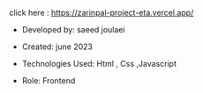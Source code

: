 click here : https://zarinpal-project-eta.vercel.app/


- Developed by: saeed joulaei

- Created: june 2023

- Technologies Used:  Html , Css ,Javascript


- Role: Frontend
